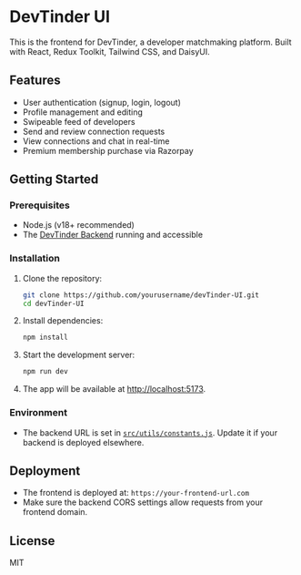 # DevTinder UI

This is the frontend for DevTinder, a developer matchmaking platform. Built with React, Redux Toolkit, Tailwind CSS, and DaisyUI.

## Features

- User authentication (signup, login, logout)
- Profile management and editing
- Swipeable feed of developers
- Send and review connection requests
- View connections and chat in real-time
- Premium membership purchase via Razorpay

## Getting Started

### Prerequisites

- Node.js (v18+ recommended)
- The [DevTinder Backend](../devTinder-Backend) running and accessible

### Installation

1. Clone the repository:
   ```sh
   git clone https://github.com/yourusername/devTinder-UI.git
   cd devTinder-UI
   ```

2. Install dependencies:
   ```sh
   npm install
   ```

3. Start the development server:
   ```sh
   npm run dev
   ```

4. The app will be available at [http://localhost:5173](http://localhost:5173).

### Environment

- The backend URL is set in [`src/utils/constants.js`](src/utils/constants.js). Update it if your backend is deployed elsewhere.

## Deployment

- The frontend is deployed at: `https://your-frontend-url.com`
- Make sure the backend CORS settings allow requests from your frontend domain.

## License

MIT